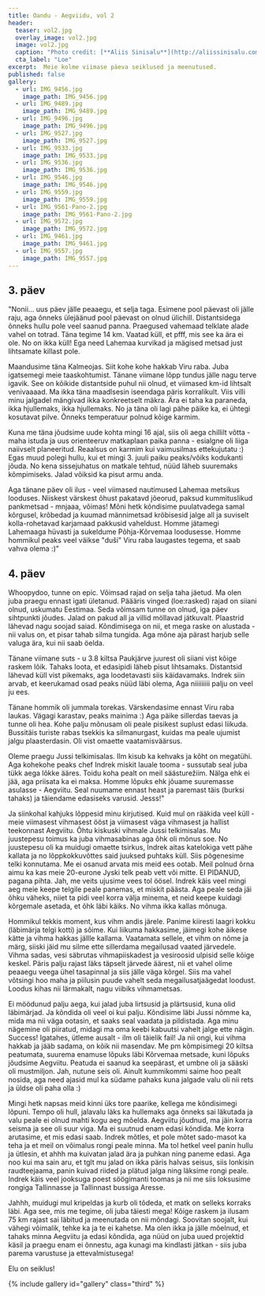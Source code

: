 ```yaml
---
title: Oandu - Aegviidu, vol 2
header:
  teaser: vol2.jpg
  overlay_image: vol2.jpg
  image: vol2.jpg
  caption: "Photo credit: [**Aliis Sinisalu**](http://aliissinisalu.com)"
  cta_label: "Loe"
excerpt:  Meie kolme viimase päeva seiklused ja meenutused.
published: false
gallery:
  - url: IMG_9456.jpg
    image_path: IMG_9456.jpg
  - url: IMG_9489.jpg
    image_path: IMG_9489.jpg
  - url: IMG_9496.jpg
    image_path: IMG_9496.jpg
  - url: IMG_9527.jpg
    image_path: IMG_9527.jpg
  - url: IMG_9533.jpg
    image_path: IMG_9533.jpg
  - url: IMG_9536.jpg
    image_path: IMG_9536.jpg
  - url: IMG_9546.jpg
    image_path: IMG_9546.jpg
  - url: IMG_9559.jpg
    image_path: IMG_9559.jpg
  - url: IMG_9561-Pano-2.jpg
    image_path: IMG_9561-Pano-2.jpg
  - url: IMG_9572.jpg
    image_path: IMG_9572.jpg
  - url: IMG_9461.jpg
    image_path: IMG_9461.jpg
  - url: IMG_9557.jpg
    image_path: IMG_9557.jpg
---
```

## 3. päev

"Nonii... uus päev jälle peaaegu, et selja taga. Esimene pool päevast oli jälle raju, aga õnneks ülejäänud pool päevast on olnud ülichill. Distantsidega õnneks hullu pole veel saanud panna. Praegused vahemaad telklate alade vahel on totrad. Täna tegime 14 km. Vaatad küll, et pfff, mis see ka ära ei ole. No on ikka küll! Ega need Lahemaa kurvikad ja mägised metsad just lihtsamate killast pole.

Maandusime täna Kalmeojas. Siit kohe kohe hakkab Viru raba. Juba igatsemegi meie taaskohtumist. Tänane viimane lõpp tundus jälle nagu terve igavik. See on kõikide distantside puhul nii olnud, et viimased km-id lihtsalt venivaaaad. Ma ikka täna maadlsesin iseendaga päris korralikult. Viis villi minu jalgadel mängivad ikka konkreetselt mäkra. Ära ei taha ka paraneda, ikka hjullemaks, ikka hjullemaks. No ja täna oli lagi pähe päike ka, ei ühtegi kosutavat pilve. Õnneks temperatuur polnud kõige karmim. 

Kuna me täna jõudsime uude kohta mingi 16 ajal, siis oli aega chillilt võtta - maha istuda ja uus orienteeruv matkaplaan paika panna - esialgne oli liiga naiivselt planeeritud. Reaalsus on karmim kui vaimusilmas ettekujutatu :) Egas muud polegi hullu, kui et mingi 3. juuli paiku peaks/võiks kodukanti jõuda. No kena sissejuhatus on matkale tehtud, nüüd läheb suuremaks kõmpimiseks. Jalad võiksid ka pisut armu anda.

Aga tänane päev oli ilus - veel viimased nautimused Lahemaa metsikus looduses. Niiskest värskest õhust pakatavd jõeorud, paksud kummituslikud pankmetsad - mnjaaa, võimas! Mõni hetk kõndisime puulatvadega samal kõrgusel, krõbedad ja kuumad männimetsad krõbisesid jalge all ja suviselt kolla-rohetavad karjamaad pakkusid vaheldust. Homme jätamegi Lahemaaga hüvasti ja sukeldume Põhja-Kõrvemaa loodusesse. Homme hommikul peaks veel väikse "duši" Viru raba laugastes tegema, et saab vahva olema :)"


## 4. päev

Whoopydoo, tunne on epic. Võimsad rajad on selja taha jäetud. Ma olen juba praegu ennast igati ületanud. Päääris vinged (loe:rasked) rajad on siiani olnud, uskumatu Eestimaa. Seda võimsam tunne on olnud, iga päev sihtpunkti jõudes. Jalad on pakud all ja villid möllavad jätkuvalt. Plaastrid lähevad nagu soojad saiad. Kõndimisega on nii, et mega raske on alustada - nii valus on, et pisar tahab silma tungida. Aga mõne aja pärast harjub selle valuga ära, kui nii saab öelda.

Tänane viimane suts - u 3.8 kiltsa Paukjärve juurest oli siiani vist kõige raskem lõik. Tahaks loota, et edasipidi läheb pisut lihtsamaks. Distantsid lähevad küll vist pikemaks, aga loodetavasti siis käidavamaks. Indrek siin arvab, et keerukamad osad peaks nüüd läbi olema, Aga niiiiiiiii palju on veel ju ees.

Tänane hommik oli jummala torekas. Värskendasime ennast Viru raba laukas. Vägagi karastav, peaks mainima :) Aga päike sillerdas taevas ja tunne oli hea. Kohe palju mõnusam oli peale pisikest suplust edasi liikuda. Bussitäis turiste rabas tsekkis ka silmanurgast, kuidas ma peale ujumist jalgu plaasterdasin. Oli vist omaette vaatamisväärsus.

Oleme praegu Jussi telkimisalas. Ilm kisub ka kehvaks ja kõht on megatühi. Aga kohekohe peaks chef Indrek miskit lauale tooma - sussutab seal juba tükk aega lõkke ääres. Toidu koha pealt on meil säästurežiim. Nälga ehk ei jää, aga priisata ka ei maksa. Homme lõpuks ehk jõuame suuremasse asulasse - Aegviitu. Seal nuumame ennast heast ja paremast täis (burksi tahaks) ja täiendame edasiseks varusid. Jesss!"


Ja siinkohal kahjuks lõppesid minu kirjutised. Kuid mul on rääkida veel küll - meie viimasest vihmasest ööst ja viimasest väga vihmasest ja hallist teekonnast Aegviitu. Õhtu kiskuski vihmale Jussi telkimisalas. Mu juustepesu toimus ka juba vihmasabinas aga õhk oli mõnus soe. No juustepesu oli ka muidugi omaette tsirkus, Indrek aitas katelokiga vett pähe kallata  ja no lõppkokkuvõttes said juuksed puhtaks küll. Siis põgenesime telki konnutama. Me ei osanud arvata mis meid ees ootab. Meil polnud õrna aimu ka kas meie 20-eurone Jyski telk peab vett või mitte. EI PIDANUD, pagana pihta. Jah, me veits ujusime vees tol öösel. Indrek käis veel mingi aeg meie keepe telgile peale panemas, et miskit päästa. Aga peale seda jäi õhku väheks, niiet ta pidi veel korra välja minema, et neid keepe kuidagi kõrgemale asetada, et õhk läbi käiks. No vihma ikka kallas mõnuga. 

Hommikul tekkis moment, kus vihm andis järele. Panime kiiresti laagri kokku (läbimärja telgi kotti) ja sõime. Kui liikuma hakkasime, jäimegi kohe äikese kätte ja vihma hakkas jällle kallama. Vaatamata sellele, et vihm on nõme ja märg, siiski jäid mu silme ette sillerdama megailusad vaated järvedele. Vihma sadas, vesi säbrutas vihmapiiskadest ja vesiroosid ulpisid selle kõige keskel. Päris palju rajast läks täpselt järvede äärest, nii et vahel olime peaaegu veega ühel tasapinnal ja siis jälle väga kõrgel. Siis ma vahel võtsingi hoo maha ja piilusin puude vahelt seda megailusatjaägedat loodust. Loodus kihas nii lärmakalt, nagu viibiks vihmametsas.

Ei möödunud palju aega, kui jalad juba lirtsusid ja plärtsusid, kuna olid läbimärjad. Ja kõndida oli veel oi kui palju. Kõndisime läbi Jussi nõmme ka, mida ma nii väga ootasin, et saaks seal vaadata ja pildistada. Aga minu nägemine oli piiratud, midagi ma oma keebi kabuutsi vahelt jalge ette nägin. Success! Igatahes, ütleme ausalt - ilm oli täielik fail! Ja nii ongi, kui vihma hakkab ja jääb sadama, on kõik nii masendav. Me pm kõmpisimegi 20 kiltsa peatumata, suurema enamuse lõpuks läbi Kõrvemaa metsade, kuni lõpuks jõudsime Aegviitu. Peatuda ei saanud ka seepärast, et umbne oli ja sääski oli mustmiljon. Jah, nutune seis oli. Ainult kummikommi saime hoo pealt nosida, aga need ajasid mul ka südame pahaks kuna jalgade valu oli nii rets ja üldse oli paha olla :) 

Mingi hetk napsas meid kinni üks tore paarike, kellega me kõndisimegi lõpuni. Tempo oli hull, jalavalu läks ka hullemaks aga õnneks sai läkutada ja valu peale ei olnud mahti kogu aeg mõelda. Aegviitu jõudnud, ma jäin korra seisma ja see oli suur viga. Ma ei suutnud enam edasi kõndida. Me korra arutasime, et mis edasi saab. Indrek mõtles, et pole mõtet sado-masot ka teha ja et meil on võimalus rongi peale minna. Ma tol hetkel veel panin hullu ja ütlesin, et ahhh ma kuivatan jalad ära ja puhkan ning paneme edasi. Aga noo kui ma sain aru, et tglt mu jalad on ikka päris halvas seisus, siis lonkisin raudteejaama, panin kuivad riided ja plätud jalga ning läksime rongi peale. Indrek käis veel jooksuga poest söögimanti toomas ja nii me siis loksusime rongiga Tallinnasse ja Tallinnast bussiga Aresse. 

Jahhh, muidugi mul kripeldas ja kurb oli tõdeda, et matk on selleks korraks läbi. Aga see, mis me tegime, oli juba täiesti mega! Kõige raskem ja ilusam 75 km rajast sai läbitud ja meenutada on nii mõndagi. Soovitan soojalt, kui vähegi võimalik, tehke ka ja te ei kahetse. Ma olen ikka ja jälle mõelnud, et tahaks minna Aegviitu ja edasi kõndida, aga nüüd on juba uued projektid käsil ja praegu enam ei õnnestu, aga kunagi ma kindlasti jätkan - siis juba parema varustuse ja ettevalmistusega!

Elu on seiklus!

{% include gallery id="gallery" class="third" %}
